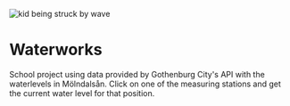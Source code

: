 ![kid being struck by wave](https://media.giphy.com/media/XrDT8BuYB3I2s/giphy.gif)

# Waterworks
School project using data provided by Gothenburg City's API with the waterlevels in Mölndalsån. 
Click on one of the measuring stations and get the current water level for that position. 
